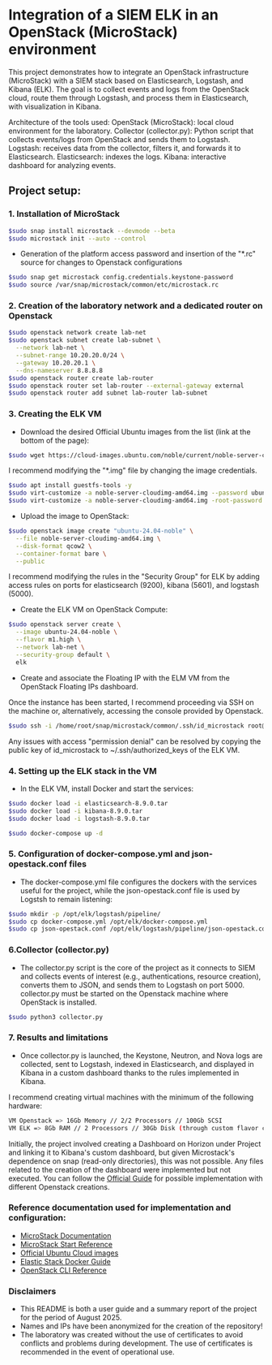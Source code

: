# Integration of a SIEM ELK in an OpenStack (MicroStack) environment

This project demonstrates how to integrate an OpenStack infrastructure (MicroStack) with a SIEM stack based on Elasticsearch, Logstash, and Kibana (ELK).
The goal is to collect events and logs from the OpenStack cloud, route them through Logstash, and process them in Elasticsearch, with visualization in Kibana.

Architecture of the tools used:
OpenStack (MicroStack): local cloud environment for the laboratory.
Collector (collector.py): Python script that collects events/logs from OpenStack and sends them to Logstash.
Logstash: receives data from the collector, filters it, and forwards it to Elasticsearch.
Elasticsearch: indexes the logs.
Kibana: interactive dashboard for analyzing events.

## Project setup:
### 1. Installation of MicroStack
``` bash
$sudo snap install microstack --devmode --beta
$sudo microstack init --auto --control
```
* Generation of the platform access password and insertion of the "*.rc" source for changes to Openstack configurations
``` bash
$sudo snap get microstack config.credentials.keystone-password
$sudo source /var/snap/microstack/common/etc/microstack.rc
```
### 2. Creation of the laboratory network and a dedicated router on Openstack
``` bash
$sudo openstack network create lab-net
$sudo openstack subnet create lab-subnet \
  --network lab-net \
  --subnet-range 10.20.20.0/24 \
  --gateway 10.20.20.1 \
  --dns-nameserver 8.8.8.8
$sudo openstack router create lab-router
$sudo openstack router set lab-router --external-gateway external
$sudo openstack router add subnet lab-router lab-subnet
```
### 3. Creating the ELK VM
* Download the desired Official Ubuntu images from the list (link at the bottom of the page):
``` bash
$sudo wget https://cloud-images.ubuntu.com/noble/current/noble-server-cloudimg-amd64.img
```
I recommend modifying the "*.img" file by changing the image credentials.
``` bash
$sudo apt install guestfs-tools -y
$sudo virt-customize -a noble-server-cloudimg-amd64.img --password ubuntu:password:ubuntu
$sudo virt-customize -a noble-server-cloudimg-amd64.img -root-password password:password
```
* Upload the image to OpenStack:
``` bash
$sudo openstack image create "ubuntu-24.04-noble" \
  --file noble-server-cloudimg-amd64.img \
  --disk-format qcow2 \
  --container-format bare \
  --public
```
I recommend modifying the rules in the "Security Group" for ELK by adding access rules on ports for elasticsearch (9200), kibana (5601), and logstash (5000).

* Create the ELK VM on OpenStack Compute:
``` bash
$sudo openstack server create \
  --image ubuntu-24.04-noble \
  --flavor m1.high \
  --network lab-net \
  --security-group default \
  elk
```
* Create and associate the Floating IP with the ELM VM from the OpenStack Floating IPs dashboard.

Once the instance has been started, I recommend proceeding via SSH on the machine or, alternatively, accessing the console provided by Openstack.
``` bash
$sudo ssh -i /home/root/snap/microstack/common/.ssh/id_microstack root@10.20.20.10
```
Any issues with access "permission denial" can be resolved by copying the public key of id_microstack to ~/.ssh/authorized_keys of the ELK VM.

### 4. Setting up the ELK stack in the VM
* In the ELK VM, install Docker and start the services:
``` bash
$sudo docker load -i elasticsearch-8.9.0.tar
$sudo docker load -i kibana-8.9.0.tar
$sudo docker load -i logstash-8.9.0.tar

$sudo docker-compose up -d
```
### 5. Configuration of docker-compose.yml and json-opestack.conf files
* The docker-compose.yml file configures the dockers with the services useful for the project, while the json-opestack.conf file is used by Logstsh to remain listening:
``` bash
$sudo mkdir -p /opt/elk/logstash/pipeline/
$sudo cp docker-compose.yml /opt/elk/docker-compose.yml
$sudo cp json-opestack.conf /opt/elk/logstash/pipeline/json-opestack.conf
```
### 6.Collector (collector.py)
* The collector.py script is the core of the project as it connects to SIEM and collects events of interest (e.g., authentications, resource creation), converts them to JSON, and sends them to Logstash on port 5000.
collector.py must be started on the Openstack machine where OpenStack is installed.
``` bash
$sudo python3 collector.py
```
### 7. Results and limitations
* Once collector.py is launched, the Keystone, Neutron, and Nova logs are collected, sent to Logstash, indexed in Elasticsearch, and displayed in Kibana in a custom dashboard thanks to the rules implemented in Kibana.

I recommend creating virtual machines with the minimum of the following hardware:
``` bash
VM Openstack => 16Gb Memory // 2/2 Processors // 100Gb SCSI
VM ELK => 8Gb RAM // 2 Processors // 30Gb Disk (through custom flavor creation)
```
Initially, the project involved creating a Dashboard on Horizon under Project and linking it to Kibana's custom dashboard, but given Microstack's dependence on snap (read-only directories), this was not possible.
Any files related to the creation of the dashboard were implemented but not executed.
You can follow the [Official Guide](https://docs.openstack.org/horizon/latest/contributor/tutorials/dashboard.html) for possible implementation with different Openstack creations.

### Reference documentation used for implementation and configuration:
- [MicroStack Documentation](https://microstack.run/docs/)
- [MicroStack Start Reference](https://discourse.ubuntu.com/t/get-started-with-microstack/13998)
- [Official Ubuntu Cloud images](https://cloud-images.ubuntu.com/)
- [Elastic Stack Docker Guide](https://www.elastic.co/docs/deploy-manage/deploy/self-managed/install-elasticsearch-docker-basic)
- [OpenStack CLI Reference](https://docs.openstack.org/python-openstackclient/latest/)

### Disclaimers
* This README is both a user guide and a summary report of the project for the period of August 2025.
* Names and IPs have been anonymized for the creation of the repository!
* The laboratory was created without the use of certificates to avoid conflicts and problems during development. The use of certificates is recommended in the event of operational use.
